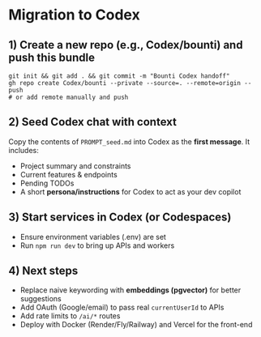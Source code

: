 # Migration to Codex

## 1) Create a new repo (e.g., Codex/bounti) and push this bundle
```
git init && git add . && git commit -m "Bounti Codex handoff"
gh repo create Codex/bounti --private --source=. --remote=origin --push
# or add remote manually and push
```

## 2) Seed Codex chat with context
Copy the contents of `PROMPT_seed.md` into Codex as the **first message**. It includes:
- Project summary and constraints
- Current features & endpoints
- Pending TODOs
- A short **persona/instructions** for Codex to act as your dev copilot

## 3) Start services in Codex (or Codespaces)
- Ensure environment variables (.env) are set
- Run `npm run dev` to bring up APIs and workers

## 4) Next steps
- Replace naive keywording with **embeddings (pgvector)** for better suggestions
- Add OAuth (Google/email) to pass real `currentUserId` to APIs
- Add rate limits to `/ai/*` routes
- Deploy with Docker (Render/Fly/Railway) and Vercel for the front-end
